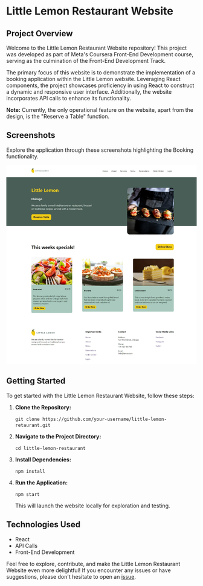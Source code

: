 # Little Lemon Restaurant Website

## Project Overview
Welcome to the Little Lemon Restaurant Website repository! This project was developed as part of Meta's Coursera Front-End Development course, serving as the culmination of the Front-End Development Track.

The primary focus of this website is to demonstrate the implementation of a booking application within the Little Lemon website. Leveraging React components, the project showcases proficiency in using React to construct a dynamic and responsive user interface. Additionally, the website incorporates API calls to enhance its functionality.

**Note:** Currently, the only operational feature on the website, apart from the design, is the "Reserve a Table" function.

## Screenshots
Explore the application through these screenshots highlighting the Booking functionality.

![Little Lemon Restaurant Screenshot](src/images/little-lemon-restaurant.png?raw=true "Little Lemon Restaurant")

## Getting Started
To get started with the Little Lemon Restaurant Website, follow these steps:

1. **Clone the Repository:**
   ```
   git clone https://github.com/your-username/little-lemon-retaurant.git
   ```

2. **Navigate to the Project Directory:**
   ```
   cd little-lemon-restaurant
   ```

3. **Install Dependencies:**
   ```
   npm install
   ```

4. **Run the Application:**
   ```
   npm start
   ```

   This will launch the website locally for exploration and testing.

## Technologies Used
- React
- API Calls
- Front-End Development

Feel free to explore, contribute, and make the Little Lemon Restaurant Website even more delightful! If you encounter any issues or have suggestions, please don't hesitate to open an [issue](https://github.com/pmadriaan/little-lemon-restaurant/issues).
